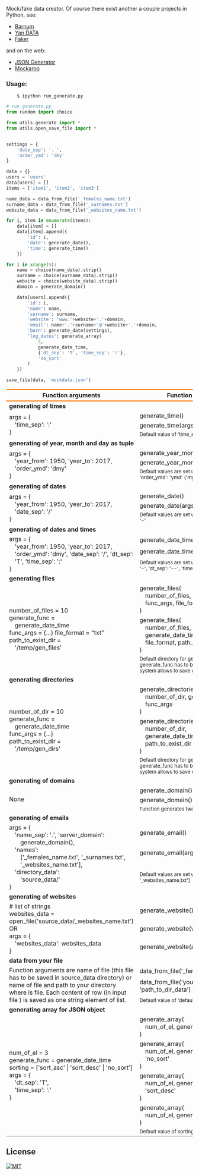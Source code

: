 
Mock/fake data creator. Of course there exist another a couple projects in Python, see:
- [Barnum](https://github.com/chris1610/barnum-proj)
- [Yan DATA](http://www.yandataellan.com/)
- [Faker](https://github.com/joke2k/faker)

and on the web:
- [JSON Generator](http://beta.json-generator.com/)
- [Mockaroo](https://www.mockaroo.com/)


### Usage:
```
    $ ipython run_generate.py
```
```Python
# run_generate.py
from random import choice

from utils.generate import *
from utils.open_save_file import *


settings = {
    'date_sep': '. ',
    'order_ymd': 'dmy'
}

data = {}
users = 'users'
data[users] = []
items = ['item1', 'item2', 'item3']

name_data = data_from_file('_females_name.txt')
surname_data = data_from_file('_surnames.txt')
website_data = data_from_file('_websites_name.txt')

for i, item in enumerate(items):
    data[item] = []
    data[item].append({
        'id': i,
        'date': generate_date(),
        'time': generate_time()
    })

for i in xrange(5):
    name = choice(name_data).strip()
    surname = choice(surname_data).strip()
    website = choice(website_data).strip()
    domain = generate_domain()

    data[users].append({
        'id': i,
        'name': name,
        'surname': surname,
        'website': 'www.'+website+'.'+domain,
        'email': name+'.'+surname+'@'+website+'.'+domain,
        'born': generate_date(settings),
        'log_dates': generate_array(
            5,
            generate_date_time,
            {'dt_sep': 'T', 'time_sep': ':'},
            'no_sort'
        )
    })

save_file(data, 'mockdata.json')
```

<table>
    <!--<tr><td  colspan="3"></td></tr>-->
    <thead style="border-bottom: 3px solid #FF7F0E; border-top: 3px solid #FF7F0E;">
    <tr>
        <th>Function arguments</th>
        <th>Function usage</th>
        <th>Output</th>
    </tr>
    </thead>
    <tr>
        <td colspan="3"><b>generating of times</b></td>
    </tr>
    <tr>
        <td rowspan="3">args = {
            <div style="padding-left:15px;">
                'time_sep': ':'
            </div>}
        </td>
        <td>generate_time()</td>
        <td>08-40</td>
    </tr>
    <tr>
        <td>generate_time(args)</td>
        <td>09:40</td>
    </tr>
    <tr>
        <td colspan="2">
            <sub>
                Default value of 'time_sep' is '-'.
            </sub>
        </td>
    </tr>
    <tr>
        <td colspan="3"><b>generating of year, month and day as tuple</b></td>
    </tr>
    <tr>
        <td rowspan="3" style="width: 180px;">args = {
            <div style="padding-left:15px;">
                'year_from': 1950,
                'year_to': 2017,
                'order_ymd': 'dmy'
            </div>}
        </td>
        <td>generate_year_month_day()</td>
        <td>(1983, 7, 4)</td>
    </tr>
    <tr>
        <td>generate_year_month_day(args)</td>
        <td>(23, 11, 1932)</td>
    </tr>
    <tr>
        <td colspan="2">
            <sub>Default values are set up on
                'year_from': 1900,
                'year_to': current year,
                'order_ymd': 'ymd' ('myd', 'dmy')
            </sub>
        </td>
    </tr>
    <tr>
        <td colspan="3"><b>generating of dates</b></td>
    </tr>
    <tr>
        <td rowspan="3">args = {
            <div style="padding-left:15px;">
                'year_from': 1950,
                'year_to': 2017,
                'date_sep': '/'
            </div>}
        </td>
        <td>generate_date()</td>
        <td>1966-10-17</td>
    </tr>
    <tr>
        <td>generate_date(args)</td>
        <td>1976/09/23</td>
    </tr>
    <tr>
        <td colspan="2">
            <sub>Default values are set up on
                'year_from': 1900,
                'year_to': current year,
                'date_sep': '-'
            </sub>
        </td>
    </tr>
    <tr>
        <td colspan="3"><b>generating of dates and times</b></td>
    </tr>
    <tr>
        <td rowspan="3">args = {
            <div style="padding-left:15px;">
                'year_from': 1950,
                'year_to': 2017,
                'order_ymd': 'dmy',
                'date_sep': '/',
                'dt_sep': 'T',
                'time_sep': ':'
            </div>}
        </td>
        <td>generate_date_time()</td>
        <td>1933-02-19--17-31</td>
    </tr>
    <tr>
        <td>generate_date_time(args)</td>
        <td>02/06/1993T22:08</td>
    </tr>
    <tr>
        <td colspan="2">
            <sub>Default values are set up on
                'year_from': 1900,
                'year_to': current year,
                'date_sep': '-',
                'dt_sep': '--',
                'time_sep': '-'
            </sub>
        </td>
    </tr>
    <tr>
        <td colspan="3"><b>generating files</b></td>
    </tr>
    <tr>
        <td rowspan="3">
            number_of_files = 10</br>
            generate_func = <div style="padding-left:15px;">generate_date_time </div>
            func_args = {...}
            file_format = "txt"</br>
            path_to_exist_dir = <div style="padding-left:15px;">'/temp/gen_files'</div>
        </td>
        <td>generate_files(
                <div style="padding-left:15px;">number_of_files, generate_func, </br>func_args, file_format
                </div>)
        </td>
        <td>in directory 'generated_data' is 10 txt files</td>
    </tr>
    <tr>
        <td>
            generate_files(
                <div style="padding-left:15px;">number_of_files, generate_date_time, func_args, file_format, path_to_exist_dir
                </div>)</td>
        <td>in directory '/temp/gen_files'</br> is 10 txt files</td>
    </tr>
    <tr>
        <td colspan="2"><sub>Default directory for generated files is in 'generated_data'.
        Note: Output of generate_func has to be permissible string. 'Permissible' means
        what your system allows to save on your hard drive.</sub>
    </tr>
    <tr>
        <td colspan="3"><b>generating directories</b></td>
    </tr>
    <tr>
        <td rowspan="3">
            number_of_dir = 10</br>
            generate_func = <div style="padding-left:15px;">generate_date_time </div>
            func_args = {...}</br>
            path_to_exist_dir = <div style="padding-left:15px;">'/temp/gen_dirs'</div>
        </td>
        <td>generate_directories(
            <div style="padding-left:15px;">number_of_dir, generate_func, func_args
            </div>)
        </td>
        <td>in directory 'generated_data' is 10 txt directories</td>
    </tr>
    <tr>
        <td>generate_directories(
            <div style="padding-left:15px;">number_of_dir, generate_date_time, func_args, path_to_exist_dir
            </div>)</td>
        <td>in directory '/temp/gen_dirs' is 10 txt directories</td>
    </tr>
    <tr>
        <td colspan="2"><sub>Default directory for generated directories is in 'generated_data'.
        Note: Output of generate_func has to be permissible string. 'Permissible' means
        what your system allows to save on your hard drive.</sub>
    </tr>
    <tr>
        <td colspan="3"><b>generating of domains</b></td>
    </tr>
    <tr>
        <td rowspan="3">None</td>
        <td>generate_domain()</td>
        <td>ya</td>
    </tr>
    <tr>
        <td>generate_domain()</td>
        <td>oki</td>
    </tr>
    <tr>
        <td colspan="2"><sub>Function generates two-letter or three-letter server domain.</sub>
    </tr>
    <tr>
        <td colspan="3"><b>generating of emails</b></td>
    </tr>
    <tr>
        <td rowspan="3">args = {
            <div style="padding-left:15px;">
                'name_sep': '.',
                'server_domain': <div style="padding-left:15px;">generate_domain(),</div>
                'names': <div style="padding-left:15px;">
                    ['_females_name.txt', '_surnames.txt', '_websites_name.txt'],
                        </div>
                'directory_data': <div style="padding-left:15px;">'source_data/'</div>
            </div>}
        </td>
        <td>generate_email()</td>
        <td>Elvis.Wexcombe@escavalie.cj</td>
    </tr>
    <tr>
        <td>generate_email(args)</td>
        <td>Kirstin.Westbrook@lilligant.shi</td>
    </tr>
    <tr>
        <td colspan="2">
            <sub>
                Default values are set up on
                'names': [_males_name.txt', '_surnames.txt', '_websites_name.txt']
            </sub>
        </td>
    <tr>
        <td colspan="3"><b>generating of websites</b></td>
    </tr>
    </tr>
        <td rowspan="3"># list of strings</br>
        websites_data = open_file('source_data/_websites_name.txt')</br>
        OR</br>
        args = {
            <div style="padding-left:15px;">
                'websites_data': websites_data
            </div>}
        </td>
        <td>generate_website()</td>
        <td>serperior.pu</td>
    </tr>
    <tr>
        <td>generate_website(websites_data)</td>
        <td>swanna.nq</td>
    </tr>
    <tr>
        <td>generate_website(args)</td>
        <td>eelektros.gh</td>
    </tr>
    <tr>
        <td colspan="3"><b>data from your file</b></td>
    </tr>
    <tr>
        <td rowspan="3">
            Function arguments are name of file (this file has to be saved
            in source_data directory) or name of file and path to your directory where is file.
            Each content of row (in input file ) is saved as one string element of list.
        </td>
        <td>data_from_file('_females_name.txt')</td>
        <td>Hannah</td>
    </tr>
    <tr>
        <td>data_from_file('your_file.format', 'path_to_dir_data')</td>
        <td>Sienna</td>
    </tr>
    <tr>
        <td colspan="2"><sub>Default value of 'default_dir_data' is 'source_data/'.</sub>
        </td>
    </tr>
    <tr>
        <td colspan="3"><b>generating array for JSON object</b></td>
    </tr>
    <tr>
        <td rowspan="5">
            num_of_el = 3</br>
            generate_func = generate_date_time</br>
            sorting = ['sort_asc' | 'sort_desc' | 'no_sort']</br>
            args = {
            <div style="padding-left:15px;">
                'dt_sep': 'T',</br>
                'time_sep': ':'
            </div>}
        </td>
        <td>generate_array(
            <div style="padding-left:15px;">num_of_el, generate_func
            </div>)
        </td>
        <td>['1987-02-09--22-35', '1974-01-22--16-52', '1963-02-05--14-53']</td>
    </tr>
    <tr>
        <td>generate_array(
            <div style="padding-left:15px;">num_of_el, generate_func, 'no_sort'
            </div>)
        </td>
        <td>['1986-08-27T15:13', '1967-11-14T18:25', '1918-11-12T16:16']</td>
    </tr>
    <tr>
        <td>generate_array(
            <div style="padding-left:15px;">num_of_el, generate_func, 'sort_desc'
            </div>)
        </td>
        <td>['1980-06-23--11-49', '1976-01-24--19-33', '1968-04-13--16-38']</td>
    </tr>
    <tr>
        <td>generate_array(
            <div style="padding-left:15px;">num_of_el, generate_func, args
            </div>)
        </td>
        <td>['1901-01-26T20:00', '1912-06-10T04:18', '1915-03-31T21:45']</td>
    </tr>
    <tr>
        <td colspan="2"><sub>Default value of sorting is set up on 'sort_asc'</sub>
        </td>
    </tr>
</table>


## License
[![MIT](https://img.shields.io/packagist/l/doctrine/orm.svg)](https://github.com/ondrej-tucek/mockdata-generator/blob/master/LICENSE)